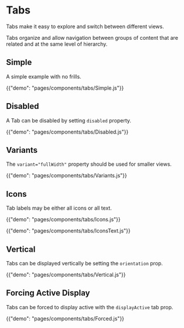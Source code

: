 # Tabs

<p class="description">Tabs make it easy to explore and switch between different views.</p>

Tabs organize and allow navigation between groups of content that are related and at the same level of hierarchy.

## Simple

A simple example with no frills.

{{"demo": "pages/components/tabs/Simple.js"}}

## Disabled

A Tab can be disabled by setting `disabled` property.

{{"demo": "pages/components/tabs/Disabled.js"}}

## Variants

The `variant="fullWidth"` property should be used for smaller views.

{{"demo": "pages/components/tabs/Variants.js"}}

## Icons

Tab labels may be either all icons or all text.

{{"demo": "pages/components/tabs/Icons.js"}}

{{"demo": "pages/components/tabs/IconsText.js"}}

## Vertical

Tabs can be displayed vertically be setting the `orientation` prop.

{{"demo": "pages/components/tabs/Vertical.js"}}

## Forcing Active Display

Tabs can be forced to display active with the `displayActive` tab prop.

{{"demo": "pages/components/tabs/Forced.js"}}
